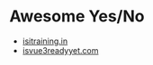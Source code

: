 # Awesome Yes/No

* [isitraining.in](https://isitraining.in/berlin)
* [isvue3readyyet.com](https://isvue3readyyet.com)